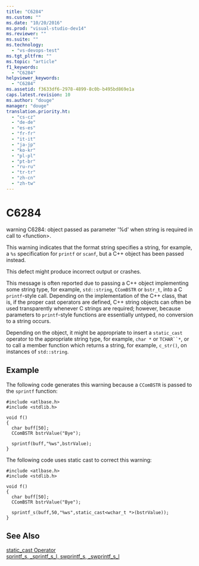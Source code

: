 ```yaml
---
title: "C6284"
ms.custom: ""
ms.date: "10/20/2016"
ms.prod: "visual-studio-dev14"
ms.reviewer: ""
ms.suite: ""
ms.technology: 
  - "vs-devops-test"
ms.tgt_pltfrm: ""
ms.topic: "article"
f1_keywords: 
  - "C6284"
helpviewer_keywords: 
  - "C6284"
ms.assetid: f3633df6-2978-4899-8c0b-b495bd869e1a
caps.latest.revision: 10
ms.author: "douge"
manager: "douge"
translation.priority.ht: 
  - "cs-cz"
  - "de-de"
  - "es-es"
  - "fr-fr"
  - "it-it"
  - "ja-jp"
  - "ko-kr"
  - "pl-pl"
  - "pt-br"
  - "ru-ru"
  - "tr-tr"
  - "zh-cn"
  - "zh-tw"
---
```

# C6284
warning C6284: object passed as parameter '%d' when string is required in call to \<function>.  
  
 This warning indicates that the format string specifies a string, for example, a `%s` specification for `printf` or `scanf`, but a C++ object has been passed instead.  
  
 This defect might produce incorrect output or crashes.  
  
 This message is often reported due to passing a C++ object implementing some string type, for example, `std::string`, `CComBSTR` or `bstr_t`, into a C `printf`-style call. Depending on the implementation of the C++ class, that is, if the proper cast operators are defined, C++ string objects can often be used transparently whenever C strings are required; however, because parameters to `printf`-style functions are essentially untyped, no conversion to a string occurs.  
  
 Depending on the object, it might be appropriate to insert a `static_cast` operator to the appropriate string type, for example, `char *` or `TCHAR``*`, or to call a member function which returns a string, for example, `c_str()`, on instances of `std::string`.  
  
## Example  
 The following code generates this warning because a `CComBSTR` is passed to the `sprintf` function:  
  
```  
#include <atlbase.h>  
#include <stdlib.h>  
  
void f()  
{  
  char buff[50];  
  CComBSTR bstrValue("Bye");  
  
  sprintf(buff,"%ws",bstrValue);   
}  
```  
  
 The following code uses static cast to correct this warning:  
  
```  
#include <atlbase.h>  
#include <stdlib.h>  
  
void f()  
{  
  char buff[50];  
  CComBSTR bstrValue("Bye");  
  
  sprintf_s(buff,50,"%ws",static_cast<wchar_t *>(bstrValue));  
}  
```  
  
## See Also  
 [static_cast Operator](../Topic/static_cast%20Operator.md)   
 [sprintf_s, _sprintf_s_l, swprintf_s, _swprintf_s_l](../Topic/sprintf_s,%20_sprintf_s_l,%20swprintf_s,%20_swprintf_s_l.md)